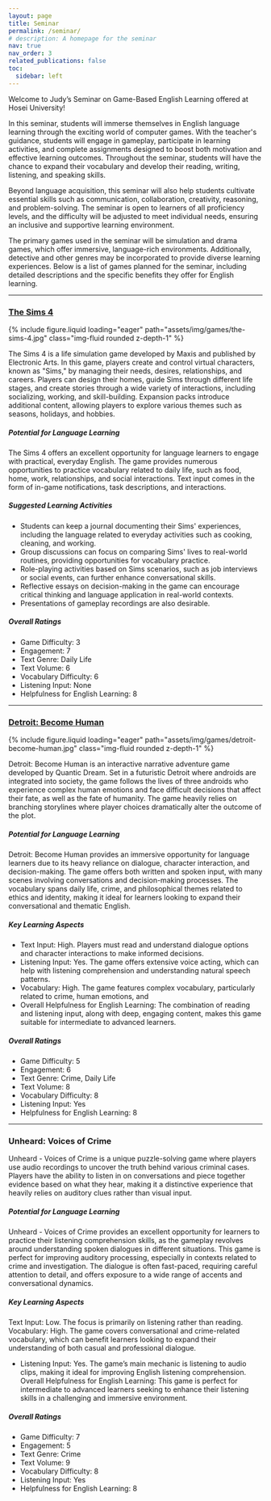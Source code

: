 ```yaml
---
layout: page
title: Seminar
permalink: /seminar/
# description: A homepage for the seminar
nav: true
nav_order: 3
related_publications: false
toc:
  sidebar: left
---
```


Welcome to Judy’s Seminar on Game-Based English Learning offered at Hosei University!

In this seminar, students will immerse themselves in English language learning through the exciting world of computer games. With the teacher's guidance, students will engage in gameplay, participate in learning activities, and complete assignments designed to boost both motivation and effective learning outcomes. Throughout the seminar, students will have the chance to expand their vocabulary and develop their reading, writing, listening, and speaking skills.

Beyond language acquisition, this seminar will also help students cultivate essential skills such as communication, collaboration, creativity, reasoning, and problem-solving. The seminar is open to learners of all proficiency levels, and the difficulty will be adjusted to meet individual needs, ensuring an inclusive and supportive learning environment.

The primary games used in the seminar will be simulation and drama games, which offer immersive, language-rich environments. Additionally, detective and other genres may be incorporated to provide diverse learning experiences. Below is a list of games planned for the seminar, including detailed descriptions and the specific benefits they offer for English learning.

---

### [The Sims 4](https://store.steampowered.com/app/1222670/The_Sims_4/)

<!-- ![image](/assets/img/games/The-Sims-4.jpg) -->

<div class="row mt-3">
    <div class="col-md-8 mt-3 mt-md-0">
        {% include figure.liquid loading="eager" path="assets/img/games/the-sims-4.jpg" class="img-fluid rounded z-depth-1" %}
    </div>
</div>

The Sims 4 is a life simulation game developed by Maxis and published by Electronic Arts. In this game, players create and control virtual characters, known as "Sims," by managing their needs, desires, relationships, and careers. Players can design their homes, guide Sims through different life stages, and create stories through a wide variety of interactions, including socializing, working, and skill-building. Expansion packs introduce additional content, allowing players to explore various themes such as seasons, holidays, and hobbies.

##### Potential for Language Learning

The Sims 4 offers an excellent opportunity for language learners to engage with practical, everyday English. The game provides numerous opportunities to practice vocabulary related to daily life, such as food, home, work, relationships, and social interactions. Text input comes in the form of in-game notifications, task descriptions, and interactions.

##### Suggested Learning Activities

- Students can keep a journal documenting their Sims' experiences, including the language related to everyday activities such as cooking, cleaning, and working.
- Group discussions can focus on comparing Sims' lives to real-world routines, providing opportunities for vocabulary practice.
- Role-playing activities based on Sims scenarios, such as job interviews or social events, can further enhance conversational skills.
- Reflective essays on decision-making in the game can encourage critical thinking and language application in real-world contexts.
- Presentations of gameplay recordings are also desirable.

##### Overall Ratings

- Game Difficulty: 3
- Engagement: 7
- Text Genre: Daily Life
- Text Volume: 6
- Vocabulary Difficulty: 6
- Listening Input: None
- Helpfulness for English Learning: 8

---

### [Detroit: Become Human](https://store.steampowered.com/app/1222140/Detroit_Become_Human/)

<div class="row mt-3">
    <div class="col-md-8 mt-3 mt-md-0">
        {% include figure.liquid loading="eager" path="assets/img/games/detroit-become-human.jpg" class="img-fluid rounded z-depth-1" %}
    </div>
</div>

Detroit: Become Human is an interactive narrative adventure game developed by Quantic Dream. Set in a futuristic Detroit where androids are integrated into society, the game follows the lives of three androids who experience complex human emotions and face difficult decisions that affect their fate, as well as the fate of humanity. The game heavily relies on branching storylines where player choices dramatically alter the outcome of the plot.

##### Potential for Language Learning

Detroit: Become Human provides an immersive opportunity for language learners due to its heavy reliance on dialogue, character interaction, and decision-making. The game offers both written and spoken input, with many scenes involving conversations and decision-making processes. The vocabulary spans daily life, crime, and philosophical themes related to ethics and identity, making it ideal for learners looking to expand their conversational and thematic English.

##### Key Learning Aspects

- Text Input: High. Players must read and understand dialogue options and character interactions to make informed decisions.
- Listening Input: Yes. The game offers extensive voice acting, which can help with listening comprehension and understanding natural speech patterns.
- Vocabulary: High. The game features complex vocabulary, particularly related to crime, human emotions, and
- Overall Helpfulness for English Learning: The combination of reading and listening input, along with deep, engaging content, makes this game suitable for intermediate to advanced learners.

##### Overall Ratings

- Game Difficulty: 5
- Engagement: 6
- Text Genre: Crime, Daily Life
- Text Volume: 8
- Vocabulary Difficulty: 8
- Listening Input: Yes
- Helpfulness for English Learning: 8

---

### Unheard: Voices of Crime

Unheard - Voices of Crime is a unique puzzle-solving game where players use audio recordings to uncover the truth behind various criminal cases. Players have the ability to listen in on conversations and piece together evidence based on what they hear, making it a distinctive experience that heavily relies on auditory clues rather than visual input.

##### Potential for Language Learning

Unheard - Voices of Crime provides an excellent opportunity for learners to practice their listening comprehension skills, as the gameplay revolves around understanding spoken dialogues in different situations. This game is perfect for improving auditory processing, especially in contexts related to crime and investigation. The dialogue is often fast-paced, requiring careful attention to detail, and offers exposure to a wide range of accents and conversational dynamics.

##### Key Learning Aspects

Text Input: Low. The focus is primarily on listening rather than reading.
Vocabulary: High. The game covers conversational and crime-related vocabulary, which can benefit learners looking to expand their understanding of both casual and professional dialogue.

- Listening Input: Yes. The game’s main mechanic is listening to audio clips, making it ideal for improving English listening comprehension.
  Overall Helpfulness for English Learning: This game is perfect for intermediate to advanced learners seeking to enhance their listening skills in a challenging and immersive environment.

##### Overall Ratings

- Game Difficulty: 7
- Engagement: 5
- Text Genre: Crime
- Text Volume: 9
- Vocabulary Difficulty: 8
- Listening Input: Yes
- Helpfulness for English Learning: 8

<!--

### [Two Point Campus](https://store.steampowered.com/app/1649080/Two_Point_Campus/)

<div class="row mt-3">
    <div class="col-md-8 mt-3 mt-md-0">
        {% include figure.liquid loading="eager" path="assets/img/games/two-point-hospital.jpg" class="img-fluid rounded z-depth-1" %}
    </div>
</div>

Two Point Campus is a simulation game developed by Two Point Studios, where players take on the role of university administrators, building and managing a campus of their dreams. Players can construct various types of educational institutions, from standard lecture halls to quirky establishments like schools for knights. The game is filled with humor and creativity, allowing players to customize campus layouts, hire staff, and provide facilities to enhance the learning experience for students.

In Two Point Campus, players are responsible for the overall success of the campus, which involves balancing finances, staff happiness, student grades, and campus aesthetics. The game offers a range of challenges that simulate real-life university administration scenarios, making strategic planning crucial for success. The game encourages players to think critically and solve problems in a timely manner, from hiring the right teachers to dealing with campus disasters such as student protests or knight battles.

##### Potential for Language Learning

While the game is less text-heavy compared to other simulation games, it offers notable educational value for English learners. Players receive input in the form of mission briefings, character dialogues (in text form), and pop-up notifications, which are mainly presented in simple, clear language. Text interactions are triggered through administrative actions or student needs, and these short texts provide practical vocabulary related to school life, management, and construction.

##### Suggested Learning Activities

Students can use Two Point Campus to practice task-based learning by simulating university administration. Each group of students could take on roles (e.g., administrators, teachers, students) and discuss the decisions they make regarding the management of the campus. After each gameplay session, students will write reports detailing the challenges they encountered and the vocabulary related to academic administration. These reports can then be shared with the class, fostering peer-to-peer learning.

##### Overall Ratings

- Game Difficulty: 3
- Engagement: 7
- Text Genre: School, Construction
- Text Volume: 5
- Vocabulary Difficulty: 5
- Listening Input: None
- Helpfulness for English Learning: 7

---

### [Project Highrise](https://store.steampowered.com/app/423580/Project_Highrise/)

<div class="row mt-3">
    <div class="col-md-8 mt-3 mt-md-0">
        {% include figure.liquid loading="eager" path="assets/img/games/project-highrise.jpg" class="img-fluid rounded z-depth-1" %}
    </div>
</div>

Project Highrise is a management simulation game that allows players to build and manage towering skyscrapers, offering a combination of architecture, design, and business strategy. As the player, you take control of designing the layout, balancing tenants' needs, and ensuring the skyscraper remains profitable. The game’s detailed simulation involves managing utilities like electricity, water, and phone lines, and balancing the requirements of residential, commercial, and office spaces, which makes the gameplay highly engaging for fans of management sims.

In terms of language learning, Project Highrise offers a text-rich environment, with players frequently interacting with detailed reports, notifications, and tenant feedback. These texts range from short instructions to more complex reports, offering learners exposure to a variety of real-world business and architectural vocabulary. The focus is on reading, as there is no spoken dialogue in the game, making it useful for those looking to expand their understanding of management and construction-related English.

##### Potential for Language Learning

This game is excellent for learners interested in vocabulary related to business, real estate, and urban planning. Players constantly receive feedback on their decisions, and this text-driven interaction helps reinforce language acquisition. The complexity of the text can also be adjusted depending on the player’s pace and decision-making, allowing learners to practice reading comprehension in a non-pressured environment.

However, the heavy emphasis on micromanagement can sometimes detract from the overall learning experience, as the game demands careful attention to minor details like tenant happiness and service provision, which might not always be directly related to language learning.

##### Overall Ratings

- Game Difficulty: 5
- Engagement: 7
- Text Genre: Architecture, Business
- Text Volume: 5
- Vocabulary Difficulty: 6
- Listening Input: None
- Helpfulness for English Learning: 7

---

### Let's School

Let’s School is a school management simulation developed by Pathea Games, where players take on the role of a headmaster tasked with transforming a struggling school into a thriving educational institution. Players are responsible for everything from constructing school facilities to planning lesson schedules, hiring teachers, and managing student behavior. The game offers a deep dive into management, balancing resources, and ensuring academic success.

##### Potential for Language Learning

Let’s School presents a great opportunity for English learners interested in vocabulary related to education, administration, and management. The game requires players to interact with various menus, notifications, and reports, exposing them to a wide range of educational terms and managerial language. For example, as players build classrooms, assign teachers, and monitor student progress, they'll encounter a lot of text input, particularly in the form of task descriptions, student performance reports, and scheduling notifications.

The game’s text-heavy nature can help learners develop reading comprehension and familiarization with education-related vocabulary. However, some elements of the game, such as its complex scheduling system, might feel overwhelming to those new to simulation games, and the repeated micro-decisions might take away from the immersive language learning experience.

##### Suggested Learning Activities

Students can collaborate in teams or work individually to manage the daily operations of a virtual school, then hold reflective group discussions on their decision-making process, comparing it to real-world school management challenges.

##### Overall Ratings

- Game Difficulty: 4
- Engagement: 7
- Text Genre: School, Building Management
- Text Volume: 6
- Vocabulary Difficulty: 5
- Listening Input: None
- Helpfulness for English Learning: 7

---

### Project Hospital

Project Hospital is a detailed simulation game developed by Oxymoron Games, where players manage all aspects of a functioning hospital, from building facilities to diagnosing and treating patients. The game stands out for its realism, as it closely mirrors real-world hospital systems, offering players the chance to manage departments like cardiology, neurology, and even handle complex medical cases.

##### Potential for Language Learning

This game provides a wealth of educational opportunities, especially for learners interested in medical vocabulary. The game’s detailed text includes medical conditions, symptoms, and diagnostic procedures, which are invaluable for players learning English with a focus on healthcare or science. Players must read and understand patient reports, treatment options, and staff needs, all of which are presented in text-heavy formats.

Strengths for Language Learners:

Text Input: Very high. The game is filled with complex medical terms, staff management instructions, and diagnostic processes, making it ideal for advanced learners or those focused on professional English in medicine or management.

Vocabulary: The game offers an excellent way to engage with specialized vocabulary in healthcare, including medical terms for diseases, symptoms, and treatments. This can be highly beneficial for those in healthcare fields.

Real-World Application: The game simulates real-life hospital scenarios and challenges players to use critical thinking and language comprehension to manage their hospital successfully
Challenges for Language Learners: The complexity of the game can be overwhelming for beginners, especially due to the level of micromanagement required. The game’s encyclopedia of medical conditions might be tough for those without prior medical knowledge.

##### Overall Ratings

- Game Difficulty: 8
- Engagement: 7
- Text Genre: Healthcare, Management
- Text Volume: 7
- Vocabulary Difficulty: 9
- Listening Input: None
- Helpfulness for English Learning: 5

---

### To the Moon

To the Moon is an emotional, story-driven adventure game by Freebird Games. It tells the poignant story of two doctors who use advanced technology to traverse a dying man’s memories to fulfill his last wish of going to the moon. The game’s focus is entirely on its narrative, with limited interaction, as players mostly navigate the doctors through various memories while solving simple puzzles to unlock more of the story. The plot is reflective, touching on themes of life, memory, and regret, and is designed more like an interactive novel.

##### Potential for Language Learning

To the Moon offers a rich opportunity for language learners, particularly those interested in narrative and dialogue-heavy games. The game contains a significant amount of dialogue presented in text format, without voice acting, making it ideal for practicing reading comprehension. Since the game deals with emotional and existential themes, it provides exposure to complex vocabulary related to life events, emotions, and philosophical reflection.

##### Key Learning Aspects

To the Moon offers an opportunity for creative writing and discussion-based activities. After playing through sections of the game, students can write reflective essays on the moral and emotional themes, as well as character development. Group activities can include analyzing specific dialogues or scenes and discussing how these themes relate to real-life situations. Students can also practice advanced narrative writing by composing alternative endings or writing from the perspective of different characters.

Text Input: High. The game is filled with emotionally charged dialogue that’s essential to the progression of the story.
Vocabulary: Moderate to advanced. The conversations are rich in descriptive language, making it suitable for learners looking to enhance their narrative comprehension skills.

- Listening Input: None. The absence of voice acting means all interactions occur through reading, ideal for improving reading fluency.
  Overall Helpfulness for English Learning: The game’s focus on human relationships and its well-written, character-driven dialogue make it a great tool for intermediate to advanced learners looking to practice in-depth reading.

##### Overall Ratings

- Game Difficulty: 1
- Engagement: 6
- Text Genre: Daily Life, Conversational
- Text Volume: 8
- Vocabulary Difficulty: 7
- Listening Input: None
- Helpfulness for English Learning: 8

---

### Democracy 4

Democracy 4 is a political simulation game that allows players to take on the role of a nation's leader, making complex policy decisions that impact the economy, healthcare, education, and various other aspects of governance. The game simulates real-world political systems and requires players to balance the needs and wants of different voter groups, all while maintaining stability and addressing crises.

##### Potential for Language Learning

Democracy 4 provides a rich environment for learning specialized vocabulary related to politics, economics, and public administration. The game presents a significant amount of reading material in the form of reports, policies, and voter feedback. However, since the game lacks voice acting, it focuses entirely on reading comprehension. Players engage with real-world political issues, offering practical exposure to advanced English vocabulary, especially in the context of governance and public policy.

##### Key Learning Aspects

Text Input: High. The game requires players to read and interpret complex reports and policies.
Vocabulary: Advanced. The political and economic terminology provides a deep dive into specialized language.

- Listening Input: None. The game does not feature voice acting, so learners will focus on reading.
  Overall Helpfulness for English Learning: This game is ideal for advanced learners or those with a particular interest in politics and governance, as it offers exposure to complex language related to political science.

##### Overall Ratings

- Game Difficulty: 7
- Engagement: 6
- Text Genre: Politics
- Text Volume: 6
- Vocabulary Difficulty: 8
- Listening Input: None
- Helpfulness for English Learning: 6

---

### Escape Simulator

Escape Simulator is a first-person puzzle game where players navigate through escape rooms, either solo or with others, solving various puzzles to progress through the game. The game’s interactive environment allows players to pick up and manipulate objects to solve intricate challenges within different themed rooms.

##### Potential for Language Learning

Escape Simulator offers a great opportunity for learners who are interested in improving problem-solving skills through language. While the game involves less dialogue compared to narrative-driven games, it provides contextually rich vocabulary related to everyday objects, logic puzzles, and spatial awareness. Players will encounter instructions and clues in English, making the game useful for practicing functional language in problem-solving contexts.

##### Key Learning Aspects

Text Input: Moderate. Most text appears in the form of puzzle clues and object descriptions.
Vocabulary: The game primarily uses functional and object-related vocabulary, which can help learners familiarize themselves with everyday terms in English.

- Listening Input: None. The game does not have much in terms of voice acting or spoken dialogue, so it focuses on reading skills.
  Overall Helpfulness for English Learning: This game can be a fun and engaging way for learners to practice logical reasoning and functional English, although the language input is less extensive compared to more text-heavy games.

##### Overall Ratings

- Game Difficulty: 9
- Engagement: 6
- Text Genre: Daily Life, Puzzles
- Text Volume: 4
- Vocabulary Difficulty: 8
- Listening Input: None
- Helpfulness for English Learning: 5

---

### No Case Should Remain Unsolved

No Case Should Remain Unsolved is a narrative-driven puzzle game where players take on the role of Senior Inspector Jeon Gyeong-ha, solving complex cases in an immersive crime investigation experience. Set twelve years after a pivotal event, the game offers players the chance to unravel mysteries through intricate puzzles and narrative sequences.

##### Potential for Language Learning

This game offers extensive text input through dialogue and investigative reports, making it a solid choice for learners looking to improve their comprehension of daily conversational English, as well as specialized vocabulary related to crime investigation. While the game has no voice acting, it provides a rich text environment that helps learners engage with both functional language and crime-related terminology.

##### Key Learning Aspects

Text Input: High. The game involves a lot of reading, especially through dialogues and case reports.
Vocabulary: Moderate. Learners are exposed to a mix of conversational English and terminology related to detective work and investigations.

- Listening Input: None. The game does not feature voice acting, focusing entirely on reading.
  Overall Helpfulness for English Learning: This game can help learners improve their reading comprehension and expand their vocabulary in areas related to crime-solving and investigation, with an emphasis on dialogue and case reports.

##### Overall Ratings

- Game Difficulty: 8
- Engagement: 6
- Text Genre: Daily Conversations, Crime Investigation
- Text Volume: 9
- Vocabulary Difficulty: 6
- Listening Input: None
- Helpfulness for English Learning: 6

---


### Strange Horticulture

Strange Horticulture is an occult puzzle game where players manage a plant shop and unravel mysteries by identifying and using various plants. The game blends puzzle-solving with elements of botany, as players encounter clients with specific needs and must deduce which plants to provide them based on subtle clues.

##### Potential for Language Learning

Strange Horticulture offers an immersive reading experience, where learners are exposed to a rich variety of descriptive vocabulary, particularly related to botany and mystical themes. The game presents detailed text in the form of clues, descriptions of plants, and interactions with customers. This environment is ideal for those looking to improve their ability to comprehend and process intricate English language descriptions.

##### Key Learning Aspects

Text Input: High. The game is heavily text-driven, with plant descriptions, customer interactions, and puzzle clues all presented through written text.
Vocabulary: Advanced. Learners will encounter specialized vocabulary related to botany, herbalism, and mystery-solving, making it suitable for those looking to enhance their descriptive language skills.

- Listening Input: None. The game focuses entirely on reading and comprehension.
  Overall Helpfulness for English Learning: This game is best suited for learners interested in improving their reading comprehension and expanding their knowledge of descriptive and specialized vocabulary in an engaging, puzzle-solving context.

##### Overall Ratings

- Game Difficulty: 7
- Engagement: 4
- Text Genre: Botany
- Text Volume: 9
- Vocabulary Difficulty: 8
- Listening Input: None
- Helpfulness for English Learning: 5

---

### Phasmophobia

Phasmophobia is a 4-player online co-op horror game where players take on the roles of paranormal investigators, tasked with gathering evidence of ghostly activity. The game features a chilling atmosphere and cooperative gameplay, where communication between players is crucial for successfully identifying the type of ghost haunting a location.

##### Potential for Language Learning

Phasmophobia provides a unique environment for learners to engage in spoken communication, especially in multiplayer settings where team members must communicate and collaborate to solve mysteries. While the game does not feature much written text, its real-time cooperative gameplay and voice chat make it a useful tool for practicing spoken English, particularly in fast-paced, immersive scenarios.

##### Key Learning Aspects

Text Input: Low. The game primarily focuses on actions and spoken communication rather than reading.
Vocabulary: Moderate. The game involves specific vocabulary related to paranormal investigation, such as ghost types, tools, and environmental clues.

- Listening Input: None. There is no significant voice acting or scripted dialogue, but players will engage with live voice communication in multiplayer sessions.
  Overall Helpfulness for English Learning: Phasmophobia is more suited for learners interested in practicing spoken English, particularly in group settings. The need to communicate effectively with teammates provides opportunities to develop speaking and listening skills in an engaging and thrilling context.

##### Overall Ratings

- Game Difficulty: 7
- Engagement: 3
- Text Genre: Daily Life (with paranormal elements)
- Text Volume: 2
- Vocabulary Difficulty: 7
- Listening Input: None
- Helpfulness for English Learning: 3

---

### House Flipper 2

House Flipper 2 is a simulation game that allows players to renovate, decorate, and sell houses for profit. In this game, players take on various tasks such as cleaning, repairing, and redesigning homes to increase their market value, providing a mix of creativity and construction.

##### Potential for Language Learning

House Flipper 2 offers opportunities for learners to engage with practical vocabulary related to home construction, renovation, and interior design. Although the game focuses primarily on tasks, there is a moderate amount of text input related to customer orders, tools, and materials. Additionally, players may benefit from listening practice if the game includes audio instructions or background commentary.

##### Key Learning Aspects

Text Input: Moderate. Players must read task instructions and descriptions related to house renovations and materials.
Vocabulary: Intermediate. The game introduces vocabulary related to construction, tools, and home design, making it useful for learners interested in functional English.

- Listening Input: Yes. There may be audio elements such as instructions or environmental sounds that can aid in listening comprehension.
  Overall Helpfulness for English Learning: This game is ideal for learners looking to improve their practical English skills in areas related to home construction and renovation, offering both reading and listening opportunities.

##### Overall Ratings

- Game Difficulty: 1
- Engagement: 3
- Text Genre: Construction
- Text Volume: 4
- Vocabulary Difficulty: 5
- Listening Input: Yes
- Helpfulness for English Learning: 5

---

### Espresso Tycoon

Espresso Tycoon is a business simulation game where players manage and grow their own coffee shop. The game involves creating coffee recipes, managing staff, setting up the shop layout, and handling finances to ensure a successful business. It combines aspects of restaurant management with elements of business strategy.

##### Potential for Language Learning

Espresso Tycoon provides a moderate amount of text-based input, focusing on vocabulary related to the food and beverage industry, business operations, and customer service. The game introduces learners to terminology used in daily café operations, including ingredients, menu items, and financial management. It’s particularly useful for learners interested in business or hospitality-related English.

##### Key Learning Aspects

Text Input: Moderate. The game includes text related to customer orders, recipes, and business operations, requiring players to engage with functional language in a business setting.
Vocabulary: Intermediate. The game focuses on food, beverage, and business vocabulary, which could be beneficial for learners aiming to improve their knowledge of terms related to the hospitality industry.

- Listening Input: None. The game does not focus on listening comprehension, as it is text-driven.
  Overall Helpfulness for English Learning: This game can help learners practice vocabulary related to the restaurant business and customer service, with a focus on functional English in a professional context.

##### Overall Ratings

- Game Difficulty: 2
- Engagement: 4
- Text Genre: Food and Beverage, Construction, Business
- Text Volume: 4
- Vocabulary Difficulty: 6
- Listening Input: None
- Helpfulness for English Learning: 5

---

### Life is Strange

Life is Strange is a narrative-driven adventure game developed by Dontnod Entertainment. The game follows the story of Max Caulfield, a high school student with the ability to rewind time. Max uses her powers to uncover mysteries, save her friends, and alter events in her life. The story is heavily focused on relationships, choices, and the consequences of those choices, making it an emotional and immersive experience.

##### Potential for Language Learning

Life is Strange provides a rich environment for language learners, particularly for those interested in improving their listening and reading comprehension. The game is dialogue-heavy, with extensive voice acting and text interactions. Players are exposed to everyday conversational English, slang, and idiomatic expressions, making it a useful tool for learners wanting to improve their understanding of casual, natural speech.

##### Key Learning Aspects

Text Input: High. The game offers both written dialogue and text in the form of character thoughts, phone messages, and journal entries.
Vocabulary: Moderate to advanced. Learners are exposed to conversational language, including slang, idioms, and emotional expressions.

- Listening Input: Yes. The game is fully voice-acted, allowing players to practice listening comprehension through realistic conversations and scenarios.
  Overall Helpfulness for English Learning: Life is Strange is a great option for learners looking to practice both reading and listening skills in a compelling, story-driven environment. The conversational nature of the game offers learners a chance to engage with real-world English, making it suitable for intermediate to advanced learners.

##### Overall Ratings

- Game Difficulty: 1
- Engagement: 3
- Text Genre: Construction
- Text Volume: 4
- Vocabulary Difficulty: 5
- Listening Input: Yes
- Helpfulness for English Learning: 5 -->
